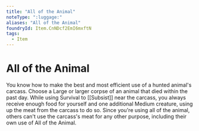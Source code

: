 ```yaml
---
title: "All of the Animal"
noteType: ":luggage:"
aliases: "All of the Animal"
foundryId: Item.CnNDcf2EmI6mxftN
tags:
  - Item
---
```


# All of the Animal

You know how to make the best and most efficient use of a hunted animal's carcass. Choose a Large or larger corpse of an animal that died within the past day. While using Survival to [[Subsist]] near the carcass, you always receive enough food for yourself and one additional Medium creature, using up the meat from the carcass to do so. Since you're using all of the animal, others can't use the carcass's meat for any other purpose, including their own use of All of the Animal.
